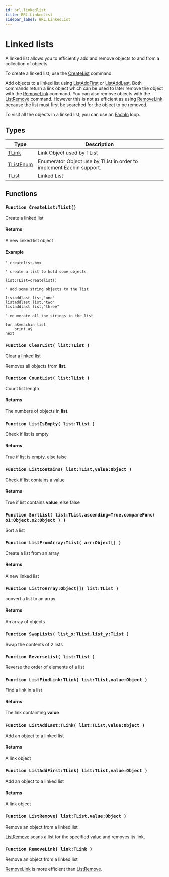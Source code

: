 ```yaml
---
id: brl.linkedlist
title: BRL.LinkedList
sidebar_label: BRL.LinkedList
---
```



<h1>Linked lists</h1>

A linked list allows you to efficiently add and remove objects to and from a collection of objects.

To create a linked list, use the [CreateList](../../brl/brl.linkedlist/#function-createlist-tlist) command.

Add objects to a linked list using [ListAddFirst](../../brl/brl.linkedlist/#function-listaddfirst-tlink-list-tlist-value-object) or [ListAddLast](../../brl/brl.linkedlist/#function-listaddlast-tlink-list-tlist-value-object). Both commands return a link object which can be used to later remove the object with the [RemoveLink](../../brl/brl.linkedlist/#function-removelink-link-tlink) command. You can also remove objects with the [ListRemove](../../brl/brl.linkedlist/#function-listremove-list-tlist-value-object) command. However this is not as efficient as using [RemoveLink](../../brl/brl.linkedlist/#function-removelink-link-tlink) because the list must first be searched for the object to be removed.

To visit all the objects in a linked list, you can use an [EachIn](../../brl/brl.blitz/#eachin) loop.


## Types
| Type | Description |
|---|---|
| [TLink](../../brl/brl.linkedlist/tlink) | Link Object used by TList |
| [TListEnum](../../brl/brl.linkedlist/tlistenum) | Enumerator Object use by TList in order to implement Eachin support. |
| [TList](../../brl/brl.linkedlist/tlist) | Linked List |

## Functions

### `Function CreateList:TList()`

Create a linked list

#### Returns
A new linked list object


#### Example
```blitzmax
' createlist.bmx

' create a list to hold some objects

list:TList=createlist()

' add some string objects to the list

listaddlast list,"one"
listaddlast list,"two"
listaddlast list,"three"

' enumerate all the strings in the list

for a$=eachin list
	print a$
next
```

### `Function ClearList( list:TList )`

Clear a linked list

Removes all objects from <b>list</b>.



### `Function CountList( list:TList )`

Count list length

#### Returns
The numbers of objects in <b>list</b>.



### `Function ListIsEmpty( list:TList )`

Check if list is empty

#### Returns
True if list is empty, else false



### `Function ListContains( list:TList,value:Object )`

Check if list contains a value

#### Returns
True if list contains <b>value</b>, else false



### `Function SortList( list:TList,ascending=True,compareFunc( o1:Object,o2:Object ) )`

Sort a list


### `Function ListFromArray:TList( arr:Object[] )`

Create a list from an array

#### Returns
A new linked list



### `Function ListToArray:Object[]( list:TList )`

convert a list to an array

#### Returns
An array of objects



### `Function SwapLists( list_x:TList,list_y:TList )`

Swap the contents of 2 lists


### `Function ReverseList( list:TList )`

Reverse the order of elements of a list


### `Function ListFindLink:TLink( list:TList,value:Object )`

Find a link in a list

#### Returns
The link containting <b>value</b>



### `Function ListAddLast:TLink( list:TList,value:Object )`

Add an object to a linked list

#### Returns
A link object



### `Function ListAddFirst:TLink( list:TList,value:Object )`

Add an object to a linked list

#### Returns
A link object



### `Function ListRemove( list:TList,value:Object )`

Remove an object from a linked list

[ListRemove](../../brl/brl.linkedlist/#function-listremove-list-tlist-value-object) scans a list for the specified value and removes its link.



### `Function RemoveLink( link:TLink )`

Remove an object from a linked list

[RemoveLink](../../brl/brl.linkedlist/#function-removelink-link-tlink) is more efficient than [ListRemove](../../brl/brl.linkedlist/#function-listremove-list-tlist-value-object).



